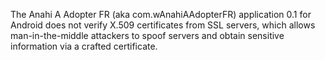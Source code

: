The Anahi A Adopter FR (aka com.wAnahiAAdopterFR) application 0.1 for Android does not verify X.509 certificates from SSL servers, which allows man-in-the-middle attackers to spoof servers and obtain sensitive information via a crafted certificate.